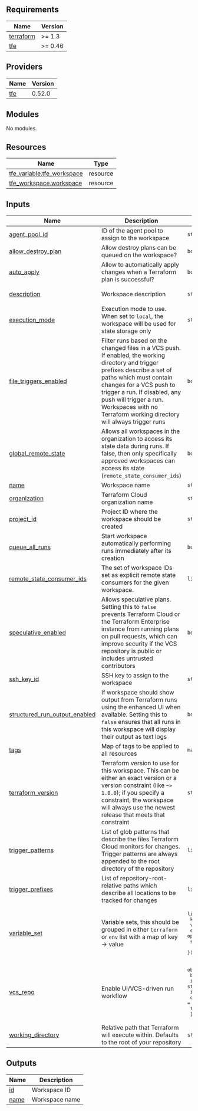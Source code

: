 ## Requirements

| Name | Version |
|------|---------|
| <a name="requirement_terraform"></a> [terraform](#requirement\_terraform) | >= 1.3 |
| <a name="requirement_tfe"></a> [tfe](#requirement\_tfe) | >= 0.46 |

## Providers

| Name | Version |
|------|---------|
| <a name="provider_tfe"></a> [tfe](#provider\_tfe) | 0.52.0 |

## Modules

No modules.

## Resources

| Name | Type |
|------|------|
| [tfe_variable.tfe_workspace](https://registry.terraform.io/providers/hashicorp/tfe/latest/docs/resources/variable) | resource |
| [tfe_workspace.workspace](https://registry.terraform.io/providers/hashicorp/tfe/latest/docs/resources/workspace) | resource |

## Inputs

| Name | Description | Type | Default | Required |
|------|-------------|------|---------|:--------:|
| <a name="input_agent_pool_id"></a> [agent\_pool\_id](#input\_agent\_pool\_id) | ID of the agent pool to assign to the workspace | `string` | `null` | no |
| <a name="input_allow_destroy_plan"></a> [allow\_destroy\_plan](#input\_allow\_destroy\_plan) | Allow destroy plans can be queued on the workspace? | `bool` | `true` | no |
| <a name="input_auto_apply"></a> [auto\_apply](#input\_auto\_apply) | Allow to automatically apply changes when a Terraform plan is successful? | `bool` | `false` | no |
| <a name="input_description"></a> [description](#input\_description) | Workspace description | `string` | `"Workspace managed by Terraform"` | no |
| <a name="input_execution_mode"></a> [execution\_mode](#input\_execution\_mode) | Execution mode to use. When set to `local`, the workspace will be used for state storage only | `string` | `"remote"` | no |
| <a name="input_file_triggers_enabled"></a> [file\_triggers\_enabled](#input\_file\_triggers\_enabled) | Filter runs based on the changed files in a VCS push. If enabled, the working directory and trigger prefixes describe a set of paths which must contain changes for a VCS push to trigger a run. If disabled, any push will trigger a run. Workspaces with no Terraform working directory will always trigger runs | `bool` | `true` | no |
| <a name="input_global_remote_state"></a> [global\_remote\_state](#input\_global\_remote\_state) | Allows all workspaces in the organization to access its state data during runs. If false, then only specifically approved workspaces can access its state (`remote_state_consumer_ids`) | `bool` | `false` | no |
| <a name="input_name"></a> [name](#input\_name) | Workspace name | `string` | n/a | yes |
| <a name="input_organization"></a> [organization](#input\_organization) | Terraform Cloud organization name | `string` | n/a | yes |
| <a name="input_project_id"></a> [project\_id](#input\_project\_id) | Project ID where the workspace should be created | `string` | `null` | no |
| <a name="input_queue_all_runs"></a> [queue\_all\_runs](#input\_queue\_all\_runs) | Start workspace automatically performing runs immediately after its creation | `bool` | `true` | no |
| <a name="input_remote_state_consumer_ids"></a> [remote\_state\_consumer\_ids](#input\_remote\_state\_consumer\_ids) | The set of workspace IDs set as explicit remote state consumers for the given workspace. | `list(string)` | `[]` | no |
| <a name="input_speculative_enabled"></a> [speculative\_enabled](#input\_speculative\_enabled) | Allows speculative plans.  Setting this to `false` prevents Terraform Cloud or the Terraform Enterprise instance from running plans on pull requests, which can improve security if the VCS repository is public or includes untrusted contributors | `bool` | `true` | no |
| <a name="input_ssh_key_id"></a> [ssh\_key\_id](#input\_ssh\_key\_id) | SSH key to assign to the workspace | `string` | `null` | no |
| <a name="input_structured_run_output_enabled"></a> [structured\_run\_output\_enabled](#input\_structured\_run\_output\_enabled) | If workspace should show output from Terraform runs using the enhanced UI when available. Setting this to `false` ensures that all runs in this workspace will display their output as text logs | `bool` | `true` | no |
| <a name="input_tags"></a> [tags](#input\_tags) | Map of tags to be applied to all resources | `map(string)` | `{}` | no |
| <a name="input_terraform_version"></a> [terraform\_version](#input\_terraform\_version) | Terraform version to use for this workspace. This can be either an exact version or a version constraint (like `~> 1.0.0`); if you specify a constraint, the workspace will always use the newest release that meets that constraint | `string` | `null` | no |
| <a name="input_trigger_patterns"></a> [trigger\_patterns](#input\_trigger\_patterns) | List of glob patterns that describe the files Terraform Cloud monitors for changes. Trigger patterns are always appended to the root directory of the repository | `list(string)` | `null` | no |
| <a name="input_trigger_prefixes"></a> [trigger\_prefixes](#input\_trigger\_prefixes) | List of repository-root-relative paths which describe all locations to be tracked for changes | `list(string)` | `null` | no |
| <a name="input_variable_set"></a> [variable\_set](#input\_variable\_set) | Variable sets, this should be grouped in either `terraform` or `env` list with a map of key -> value | <pre>list(object({<br>    key       = string<br>    value     = string<br>    env       = optional(string, "env")<br>    sensitive = optional(bool, false)<br>  }))</pre> | `[]` | no |
| <a name="input_vcs_repo"></a> [vcs\_repo](#input\_vcs\_repo) | Enable UI/VCS-driven run workflow | <pre>object({<br>    branch             = optional(string)<br>    identifier         = string<br>    ingress_submodules = optional(bool, false)<br>    oauth_token_id     = string<br>    tags_regex         = optional(string)<br>  })</pre> | `null` | no |
| <a name="input_working_directory"></a> [working\_directory](#input\_working\_directory) | Relative path that Terraform will execute within. Defaults to the root of your repository | `string` | `null` | no |

## Outputs

| Name | Description |
|------|-------------|
| <a name="output_id"></a> [id](#output\_id) | Workspace ID |
| <a name="output_name"></a> [name](#output\_name) | Workspace name |
